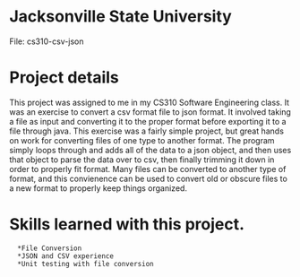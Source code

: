 # Jacksonville State University
File: cs310-csv-json

# Project details
This project was assigned to me in my CS310 Software Engineering class. It was an exercise to convert a csv format file to json format. It involved taking a file as input and converting
it to the proper format before exporting it to a file through java. This exercise was a fairly simple project, but great hands on work for converting files
of one type to another format. The program simply loops through and adds all of the data to a json object, and then uses that object to parse the data over to csv, then finally trimming it down in order to properly fit format. Many files can be converted to another type of format, and this convienence can be used to convert old or obscure files to a new format to properly keep things organized.

# Skills learned with this project.
      *File Conversion
      *JSON and CSV experience 
      *Unit testing with file conversion 
      
